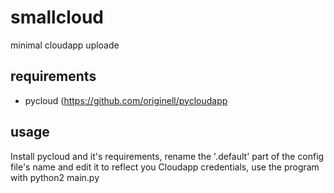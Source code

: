 smallcloud
==========

minimal cloudapp uploade

requirements
------------
+ pycloud (https://github.com/originell/pycloudapp

usage
------------
Install pycloud and it's requirements, rename the '.default' part of the config file's name and edit it to reflect you Cloudapp credentials, use the program with python2 main.py <file to upload>


